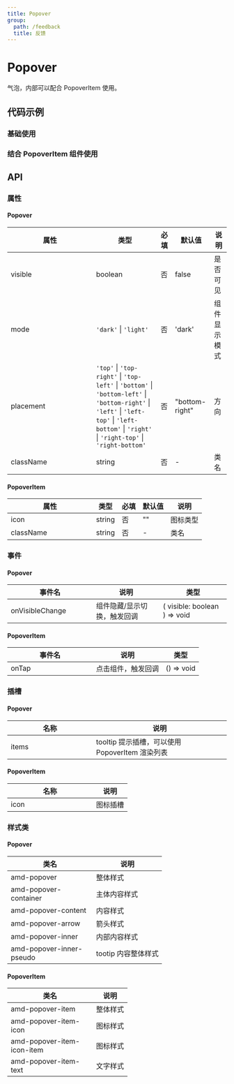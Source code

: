 ```yaml
---
title: Popover
group:
  path: /feedback
  title: 反馈
---
```

# Popover

气泡，内部可以配合 PopoverItem 使用。
## 代码示例

### 基础使用
<code src='../../demo/pages/PopoverBase'></code>

### 结合 PopoverItem 组件使用
<code src='../../demo/pages/Popover'></code>

## API

### 属性

#### Popover
| 属性 | 类型 | 必填 | 默认值 | 说明 |
| -----|-----|-----|-----|----- |
| visible | boolean | 否 | false | 是否可见 |
| mode | `'dark'` &verbar; `'light'` | 否 | 'dark' | 组件显示模式 |
| placement | `'top'` &verbar; `'top-right'` &verbar; `'top-left'` &verbar; `'bottom'` &verbar; `'bottom-left'` &verbar; `'bottom-right'` &verbar; `'left'` &verbar; `'left-top'` &verbar; `'left-bottom'` &verbar; `'right'` &verbar; `'right-top'` &verbar; `'right-bottom'` | 否 | "bottom-right" | 方向 |
| className | string | 否 | - | 类名 |

#### PopoverItem
| 属性 | 类型 | 必填 | 默认值 | 说明 |
| -----|-----|-----|-----|----- |
| icon | string | 否 | "" | 图标类型 |
| className | string | 否 | - | 类名 |

### 事件
#### Popover
| 事件名 | 说明 | 类型 |
| -----|-----|-----|
| onVisibleChange | 组件隐藏/显示切换，触发回调 | ( visible: boolean ) => void |

#### PopoverItem
| 事件名 | 说明 | 类型 |
| -----|-----|-----|
| onTap | 点击组件，触发回调 | () => void |

### 插槽
#### Popover
| 名称 | 说明 |
| ----|----|
| items | tooltip 提示插槽，可以使用 PopoverItem 渲染列表 |

#### PopoverItem
| 名称 | 说明 |
| -----|-----|
| icon | 图标插槽 |

### 样式类
#### Popover
| 类名 | 说明 |
| ----|----|
| amd-popover | 整体样式 |
| amd-popover-container | 主体内容样式 |
| amd-popover-content | 内容样式 |
| amd-popover-arrow | 箭头样式 |
| amd-popover-inner | 内部内容样式 |
| amd-popover-inner-pseudo | tootip 内容整体样式 |

#### PopoverItem
| 类名 | 说明 |
| ----|----|
| amd-popover-item | 整体样式|
| amd-popover-item-icon | 图标样式|
| amd-popover-item-icon-item | 图标样式|
| amd-popover-item-text | 文字样式|

<style>
table th:first-of-type { width: 180px; } 
.__dumi-default-layout-content article table:first-of-type th:nth-of-type(2)  {
    width: 140px
} 
.__dumi-default-layout-content article table:first-of-type th:nth-of-type(3)  {
    width: 30px
} 
.__dumi-default-layout-content article table:first-of-type th:nth-of-type(4)  {
    width: 110px
} 
.__dumi-default-layout-content article table:nth-of-type(2) th:nth-of-type(2)  {
    width: 140px
} 
.__dumi-default-layout-content article table:nth-of-type(2) th:nth-of-type(3)  {
    width: 30px
} 
.__dumi-default-layout-content article table:nth-of-type(2) th:nth-of-type(4)  {
    width: 110px
} 
.__dumi-default-layout-content article table:nth-of-type(3) th:nth-of-type(2)  {
    width: 200px
} 
.__dumi-default-layout-content article table:nth-of-type(4) th:nth-of-type(2)  {
    width: 200px
} 
</style>